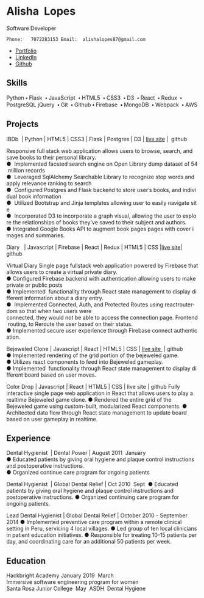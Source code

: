 # Alisha  Lopes


Software Developer

```
Phone:   707­228­3153 Email:  alishalopes87@gmail.com 
```

* [Portfolio](http://www.alishalopes.io)
* [LinkedIn](https://www.linkedin.com/in/alisha-lopes/)
* [Github](https://github.com/alishalopes87)

## Skills


Python ⬩ Flask  ⬩ JavaScript  ⬩ HTML5  ⬩ CSS3  ⬩ D3  ⬩ React  ⬩ Redux  ⬩ 
PostgreSQL jQuery  ⬩ Git  ⬩ Github ⬩ Firebase  ⬩ MongoDB  ⬩ Webpack  ⬩ AWS

## Projects


IBDb  | Python | HTML5 | CSS3 | Flask | Postgres | D3 | [live site](http://54.191.8.168/) ​|  github

Responsive full stack web application allows users to browse, search, and save books to their personal library.
	●  Implemented faceted search engine on Open Library dump dataset of 54 million records
	●  Leveraged SqlAlchemy Searchable Library to recognize stop words and apply relevance ranking to search
	●  Configured Postgres and Flask backend to store user’s books, and individual book information
	●  Utilized Bootstrap and Jinja templates allowing user to easily navigate site
	●  Incorporated D3 to incorporate a graph visual, allowing the user to explore the relationships of books they've
	saved to their subject and authors.
	● Integrated Google Books API to augment book pages pages with cover images and summaries.

Diary   | Javascript | Firebase | React | Redux | HTML5 | CSS |[live site](https://virtualdiary.herokuapp.com/)| github

Virtual Diary
Single page fullstack web application powered by Firebase that allows users to create a virtual private diary.
	● Configured Firebase backend with authentication allowing users to make private or public
	posts
	● Implemented  functionality through React state management to display different information about a diary entry.
	●  Implemented Connected, Auth, and Protected Routes using react­router­dom so that when two users were
	connected, they would not be able to access the connection page. Frontend routing, to Re­route the user based on
	their status.
	● Implemented secure user experience through Firebase connect authentication.
	
Bejeweled Clone | Javascript | React | HTML5 | CSS | [live site ​](https://bejeweled-game.herokuapp.com/) | github
	● Implemented rendering of the grid portion of the bejeweled game.
	● Utilizes react components to feed into Bejeweled gameplay.
	● Implemented  functionality through React state management to display different board based on user moves.

Color Drop | Javascript | React | HTML5 | CSS |	live site ​| github 
Fully interactive single page web application in React that allows users to play a realtime Bejeweled game clone.
	● Rendered the entire grid of the Bejeweled game using custom-built, modularized React components.
	● Architected data flow through React state management to update board based on user gameplay in realtime.


## Experience


Dental Hygienist  | Dental Power | August 2011 ­ January 
	● Educated patients by giving oral hygiene and plaque control instructions and postoperative instructions.
	● Organized continue care program for ongoing patients

Dental Hygienist  | Global Dental Relief | Oct 2010 ­ Sept 
	● Educated patients by giving oral hygiene and plaque control instructions and postoperative instructions.
	● Organized continuing care program for ongoing patients.

Lead Dental Hygienist | Global Dental Relief | 	October 2010 - September 2014 
	● Implemented preventive care program within a remote clinical setting in Peru, servicing 4 local villages.
	● Led group of ten local clinicians in patient education initiatives.
	● Responsible for treating 10-15 patients per day, and coordinating care for an additional 50 patients per week.

## Education


Hackbright Academy January 2019 ­ March 
Immersive software engineering program for women
Santa Rosa Junior College  May 
ASDH ­ Dental Hygiene
